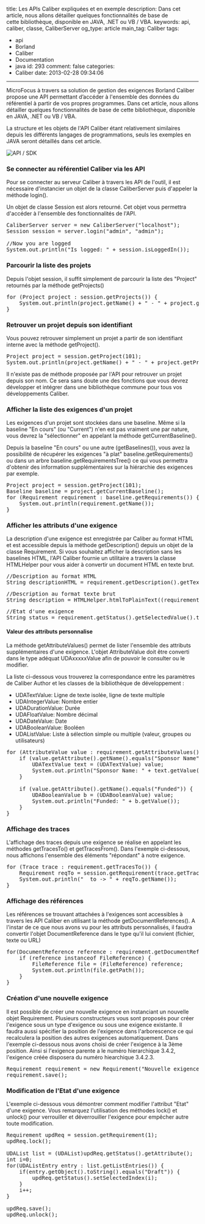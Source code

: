 title: Les APIs Caliber expliquées et en exemple
description: Dans cet article, nous allons détailler quelques fonctionnalités de base de cette bibliothèque, disponible en JAVA, .NET ou VB / VBA.
keywords: api, caliber, classe, CaliberServer
og_type: article
main_tag: Caliber
tags:
  - api
  - Borland
  - Caliber
  - Documentation
  - java
id: 293
comment: false
categories:
  - Caliber
date: 2013-02-28 09:34:06
---

MicroFocus à travers sa solution de gestion des exigences Borland Caliber propose une API permettant d’accéder à l'ensemble des données du référentiel à partir de vos propres programmes.
Dans cet article, nous allons détailler quelques fonctionnalités de base de cette bibliothèque, disponible en JAVA, .NET ou VB / VBA.
<!-- more -->
La structure et les objets de l'API Caliber étant relativement similaires depuis les différents langages de programmations, seuls les exemples en JAVA seront détaillés dans cet article.

![API / SDK](/blog/wp-content/uploads/2013/02/images.jpg)

### Se connecter au référentiel Caliber via les API

Pour se connecter au serveur Caliber à travers les API de l'outil, il est nécessaire d'instancier un objet de la classe CaliberServer puis d'appeler la méthode login().

Un objet de classe Session est alors retourné. Cet objet vous permettra d'accéder à l'ensemble des fonctionnalités de l'API.
<pre lang="JAVA">CaliberServer server = new CaliberServer("localhost");
Session session = server.login("admin", "admin");

//Now you are logged
System.out.println("Is logged: " + session.isLoggedIn());</pre>

### Parcourir la liste des projets

Depuis l'objet session, il suffit simplement de parcourir la liste des "Project" retournés par la méthode getProjects()
<pre lang="JAVA">for (Project project : session.getProjects()) {
    System.out.println(project.getName() + " - " + project.getProjectID().getIDNumber());
}</pre>

### Retrouver un projet depuis son identifiant

Vous pouvez retrouver simplement un projet a partir de son identifiant interne avec la méthode getProject().
<pre lang="JAVA">Project project = session.getProject(101);
System.out.println(project.getName() + " - " + project.getProjectID().getIDNumber());</pre>
Il n'existe pas de méthode proposée par l'API pour retrouver un projet depuis son nom. Ce sera sans doute une des fonctions que vous devrez développer et intégrer dans une bibliothèque commune pour tous vos développements Caliber.

### Afficher la liste des exigences d'un projet

Les exigences d'un projet sont stockées dans une baseline. Même si la baseline "En cours" (ou "Current") n'en est pas vraiment une par nature, vous devrez la "sélectionner" en appelant la méthode getCurrentBaseline().

Depuis la baseline "En cours" ou une autre (getBaselines()), vous avez la possibilité de récupérer les exigences "à plat" baseline.getRequirements() ou dans un arbre baseline.getRequirementsTree() ce qui vous permettra d'obtenir des information supplémentaires sur la hiérarchie des exigences par exemple.
<pre lang="JAVA">Project project = session.getProject(101);
Baseline baseline = project.getCurrentBaseline();
for (Requirement requirement : baseline.getRequirements()) {
    System.out.println(requirement.getName());
}</pre>

### Afficher les attributs d'une exigence

La description d'une exigence est enregistrée par Caliber au format HTML et est accessible depuis la méthode getDescription() depuis un objet de la classe Requirement. Si vous souhaitez afficher la description sans les baselines HTML, l'API Caliber fournie un utilitaire a travers la classe HTMLHelper pour vous aider à convertir un document HTML en texte brut.
<pre lang="JAVA">//Description au format HTML
String descriptionHTML = requirement.getDescription().getText();</pre>
<pre lang="JAVA">//Description au format texte brut
String description = HTMLHelper.htmlToPlainText((requirement.getDescription().getText()));</pre>
<pre lang="JAVA">//Etat d'une exigence
String status = requirement.getStatus().getSelectedValue().toString();</pre>

#### Valeur des attributs personnalise

La méthode getAttributeValues() permet de lister l'ensemble des attributs supplémentaires d'une exigence. L'objet AttributeValue doit être converti dans le type adéquat UDAxxxxxValue afin de pouvoir le consulter ou le modifier.

La liste ci-dessous vous trouverez la correspondance entre les paramètres de Caliber Author et les classes de la bibliothèque de développement :

*   UDATextValue: Ligne de texte isolée, ligne de texte multiple
*   UDAIntegerValue: Nombre entier
*   UDADurationValue: Durée
*   UDAFloatValue: Nombre décimal
*   UDADateValue: Date
*   UDABooleanValue: Booléen
*   UDAListValue: Liste à sélection simple ou multiple (valeur, groupes ou utilisateurs)
<pre lang="JAVA">for (AttributeValue value : requirement.getAttributeValues()) {
    if (value.getAttribute().getName().equals("Sponsor Name")) {
        UDATextValue text = (UDATextValue) value;
        System.out.println("Sponsor Name: " + text.getValue());
    }

    if (value.getAttribute().getName().equals("Funded")) {
        UDABooleanValue b = (UDABooleanValue) value;
        System.out.println("Funded: " + b.getValue());
    }
}</pre>

### Affichage des traces

L'affichage des traces depuis une exigence se réalise en appelant les méthodes getTracesTo() et getTracesFrom(). Dans l'exemple ci-dessous, nous affichons l'ensemble des éléments "répondant" à notre exigence.
<pre lang="JAVA">for (Trace trace : requirement.getTracesTo()) {
    Requirement reqTo = session.getRequirement(trace.getTraceToID().getIDNumber());
    System.out.println("  to -&gt; " + reqTo.getName());
}</pre>

### Affichage des références

Les références se trouvant attachées à l'exigences sont accessibles à travers les API Caliber en utilisant la méthode getDocumentReferences(). A l'instar de ce que nous avons vu pour les attributs personnalisés, il faudra convertir l'objet DocumentReference dans le type qu'il lui convient (fichier, texte ou URL)
<pre lang="JAVA">for(DocumentReference reference : requirement.getDocumentReferences()) {
    if (reference instanceof FileReference) {
        FileReference file = (FileReference) reference;
        System.out.println(file.getPath());
    }
}</pre>

### Création d'une nouvelle exigence

Il est possible de créer une nouvelle exigence en instanciant un nouvelle objet Requirement. Plusieurs constructeurs vous sont proposés pour créer l'exigence sous un type d'exigence ou sous une exigence existante. Il faudra aussi spécifier la position de l'exigence dans l'arborescence ce qui recalculera la position des autres exigences automatiquement. Dans l'exemple ci-dessous nous avons choisi de créer l'exigence à la 3ème position. Ainsi si l'exigence parente a le numéro hierarchique 3.4.2, l'exigence créée disposera du numéro hiearchique 3.4.2.3.
<pre lang="JAVA">Requirement requirement = new Requirement("Nouvelle exigence 3", requirement, 3, session);
requirement.save();</pre>

### Modification de l'Etat d'une exigence

L'exemple ci-dessous vous démontrer comment modifier l'attribut "Etat" d'une exigence. Vous remarquez l'utilisation des méthodes lock() et unlock() pour verrouiller et déverrouiller l'exigence pour empêcher autre toute modification.
<pre lang="JAVA">Requirement updReq = session.getRequirement(1);
updReq.lock();

UDAList list = (UDAList)updReq.getStatus().getAttribute();
int i=0;
for(UDAListEntry entry : list.getListEntries()) {
    if(entry.getObject().toString().equals("Draft")) {
        updReq.getStatus().setSelectedIndex(i);
    }
    i++;
}

updReq.save();
updReq.unlock();</pre>